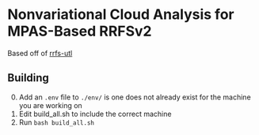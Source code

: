 # Nonvariational Cloud Analysis for MPAS-Based RRFSv2

Based off of [rrfs-utl](https://github.com/NOAA-GSL/rrfs_utl)

## Building

0. Add an `.env` file to `./env/` is one does not already exist for the machine you are working on
1. Edit build_all.sh to include the correct machine
2. Run `bash build_all.sh`

